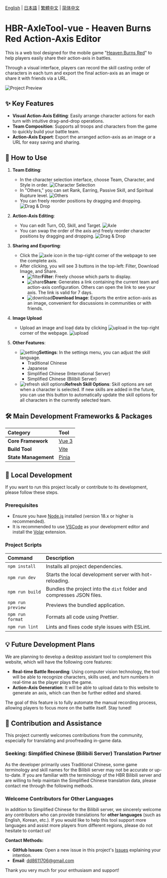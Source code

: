 [English](/docs/README.en.md) | [日本語](/docs/README.ja.md) | [繁體中文](/README.md) | [简体中文](/docs/README.zh-CN.md)

# HBR-AxleTool-vue - Heaven Burns Red Action-Axis Editor

This is a web tool designed for the mobile game "[Heaven Burns Red](https://heaven-burns-red.com/)" to help players easily share their action-axis in battles.

Through a visual interface, players can record the skill casting order of characters in each turn and export the final action-axis as an image or share it with friends via a URL.

![Project Preview](/image/preview.png)

## ✨ Key Features

*   **Visual Action-Axis Editing**: Easily arrange character actions for each turn with intuitive drag-and-drop operations.
*   **Team Composition**: Supports all troops and characters from the game to quickly build your battle team.
*   **Action-Axis Export**: Export the arranged action-axis as an image or a URL for easy saving and sharing.

## 📖 How to Use

1.  **Team Editing**:
    *   In the character selection interface, choose Team, Character, and Style in order.
        ![Character Selection](/image/select_char.png)
    *   In "Others," you can set Rank, Earring, Passive Skill, and Spiritual Rupture level.
        ![Others](/image/select_char_others.png)
    *   You can freely reorder positions by dragging and dropping.
        ![Drag & Drop](/image/select_char_drag&drop.gif)

2.  **Action-Axis Editing**:
    *   You can edit Turn, OD, Skill, and Target.
        ![Axle](/image/axle.png)
    *   You can swap the order of the axis and freely reorder character positions by dragging and dropping.
        ![Drag & Drop](/image/axle.gif)

3.  **Sharing and Exporting**:
    *   Click the ![axle icon](/src/assets/custom-icon/table.svg) in the top-right corner of the webpage to see the complete axis.
    *   After clicking, you will see 3 buttons in the top-left: Filter, Download Image, and Share.
        *   ![filter](/src/assets/custom-icon/filter-on.svg)**Filter**: Freely choose which parts to display.
        *   ![share](/src/assets/custom-icon/share.svg)**Share**: Generates a link containing the current team and action-axis configuration. Others can open the link to see your axis. The link is valid for 7 days.
        *   ![download](/src/assets/custom-icon/download.svg)**Download Image**: Exports the entire action-axis as an image, convenient for discussions in communities or with friends.

4.  **Image Upload**
    *   Upload an image and load data by clicking ![upload](/src/assets/custom-icon/upload.svg) in the top-right corner of the webpage.
    ![upload](/image/upload.gif)

5.  **Other Features**:
    *   ![setting](/src/assets/custom-icon/setting.svg)**Settings**: In the settings menu, you can adjust the skill language.
        *   Traditional Chinese
        *   Japanese
        *   Simplified Chinese (International Server)
        *   Simplified Chinese (Bilibili Server)
    * ![refresh skill options](/src/assets/custom-icon/update.svg)**Refresh Skill Options**: Skill options are set when a character is selected. If new skills are added in the future, you can use this button to automatically update the skill options for all characters in the currently selected team.

## 🛠️ Main Development Frameworks & Packages

| Category | Tool |
| :--- | :--- |
| **Core Framework** | [Vue 3](https://vuejs.org/) |
| **Build Tool** | [Vite](https://vitejs.dev/) |
| **State Management** | [Pinia](https://pinia.vuejs.org/) |

## 🚀 Local Development

If you want to run this project locally or contribute to its development, please follow these steps.

### **Prerequisites**

-   Ensure you have [Node.js](https://nodejs.org/) installed (version 18.x or higher is recommended).
-   It is recommended to use [VSCode](https://code.visualstudio.com/) as your development editor and install the [Volar](https://marketplace.visualstudio.com/items?itemName=Vue.volar) extension.

### **Project Scripts**

| Command | Description |
| :--- | :--- |
| `npm install` | Installs all project dependencies. |
| `npm run dev` | Starts the local development server with hot-reloading. |
| `npm run build` | Bundles the project into the `dist` folder and compresses JSON files. |
| `npm run preview` | Previews the bundled application. |
| `npm run format` | Formats all code using Prettier. |
| `npm run lint` | Lints and fixes code style issues with ESLint. |

## 💡 Future Development Plans

We are planning to develop a desktop assistant tool to complement this website, which will have the following core features:

-   **Real-time Battle Recording**: Using computer vision technology, the tool will be able to recognize characters, skills used, and turn numbers in real-time as the player plays the game.
-   **Action-Axis Generation**: It will be able to upload data to this website to generate an axis, which can then be further edited and shared.

The goal of this feature is to fully automate the manual recording process, allowing players to focus more on the battle itself. Stay tuned!

## 🤝 Contribution and Assistance

This project currently welcomes contributions from the community, especially for translating and proofreading in-game data.

### **Seeking: Simplified Chinese (Bilibili Server) Translation Partner**

As the developer primarily uses Traditional Chinese, some game terminology and skill names for the Bilibili server may not be accurate or up-to-date. If you are familiar with the terminology of the HBR Bilibili server and are willing to help maintain the Simplified Chinese translation data, please contact me through the following methods.

### **Welcome Contributors for Other Languages**

In addition to Simplified Chinese for the Bilibili server, we sincerely welcome any contributors who can provide translations for **other languages** (such as English, Korean, etc.). If you would like to help this tool support more languages and assist more players from different regions, please do not hesitate to contact us!

**Contact Methods:**

-   **GitHub Issues**: Open a new issue in this project's [Issues](https://github.com/FuseFairy/HBR-AxleTool-vue/issues) explaining your intention.
-   **Email**: [dd8611706@gmail.com](mailto:dd8611706@gmail.com)

Thank you very much for your enthusiasm and support!
